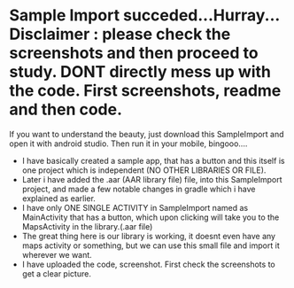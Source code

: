 # Sample Import succeded...Hurray... Disclaimer : please check the screenshots and then proceed to study. DONT directly mess up with the code. First screenshots, readme and then code.

If you want to understand the beauty, just download this SampleImport and open it with android studio. Then run it in your mobile, bingooo....

* I have basically created a sample app, that has a button and this itself is one project which is independent (NO OTHER LIBRARIES OR FILE).
* Later i have added the .aar (AAR library file) file, into this SampleImport project, and made a few notable changes in gradle which i have explained as earlier.
* I have only ONE SINGLE ACTIVITY in SampleImport named as MainActivity that has a button, which upon clicking will take you to the MapsActivity in the library.(.aar file)
* The great thing here is our library is working, it doesnt even have any maps activity or something, but we can use this small file and import it wherever we want.
* I have uploaded the code, screenshot. First check the screenshots to get a clear picture.




